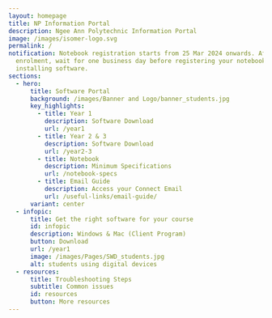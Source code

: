 ```yaml
---
layout: homepage
title: NP Information Portal
description: Ngee Ann Polytechnic Information Portal
image: /images/isomer-logo.svg
permalink: /
notification: Notebook registration starts from 25 Mar 2024 onwards. After
  enrolment, wait for one business day before registering your notebook and
  installing software.
sections:
  - hero:
      title: Software Portal
      background: /images/Banner and Logo/banner_students.jpg
      key_highlights:
        - title: Year 1
          description: Software Download
          url: /year1
        - title: Year 2 & 3
          description: Software Download
          url: /year2-3
        - title: Notebook
          description: Minimum Specifications
          url: /notebook-specs
        - title: Email Guide
          description: Access your Connect Email
          url: /useful-links/email-guide/
      variant: center
  - infopic:
      title: Get the right software for your course
      id: infopic
      description: Windows & Mac (Client Program)
      button: Download
      url: /year1
      image: /images/Pages/SWD_students.jpg
      alt: students using digital devices
  - resources:
      title: Troubleshooting Steps
      subtitle: Common issues
      id: resources
      button: More resources
---
```

